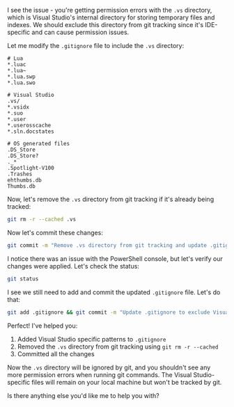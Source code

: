I see the issue - you're getting permission errors with the `.vs` directory, which is Visual Studio's internal directory for storing temporary files and indexes. We should exclude this directory from git tracking since it's IDE-specific and can cause permission issues.

Let me modify the `.gitignore` file to include the `.vs` directory:

```ignore:.gitignore
# Lua
*.luac
*.lua~
*.lua.swp
*.lua.swo

# Visual Studio
.vs/
*.vsidx
*.suo
*.user
*.userosscache
*.sln.docstates

# OS generated files
.DS_Store
.DS_Store?
._*
.Spotlight-V100
.Trashes
ehthumbs.db
Thumbs.db
```
Now, let's remove the `.vs` directory from git tracking if it's already being tracked:

```bash
git rm -r --cached .vs
```
Now let's commit these changes:

```bash
git commit -m "Remove .vs directory from git tracking and update .gitignore"
```
I notice there was an issue with the PowerShell console, but let's verify our changes were applied. Let's check the status:

```bash
git status
```
I see we still need to add and commit the updated `.gitignore` file. Let's do that:

```bash
git add .gitignore && git commit -m "Update .gitignore to exclude Visual Studio files"
```
Perfect! I've helped you:
1. Added Visual Studio specific patterns to `.gitignore`
2. Removed the `.vs` directory from git tracking using `git rm -r --cached`
3. Committed all the changes

Now the `.vs` directory will be ignored by git, and you shouldn't see any more permission errors when running git commands. The Visual Studio-specific files will remain on your local machine but won't be tracked by git.

Is there anything else you'd like me to help you with?
